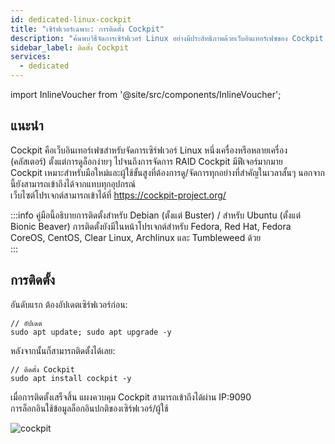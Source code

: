 ```yaml
---
id: dedicated-linux-cockpit
title: "เซิร์ฟเวอร์เฉพาะ: การติดตั้ง Cockpit"
description: "ค้นพบวิธีจัดการเซิร์ฟเวอร์ Linux อย่างมีประสิทธิภาพด้วยเว็บอินเทอร์เฟซของ Cockpit สำหรับการมอนิเตอร์และการบริหาร → เรียนรู้เพิ่มเติมตอนนี้"
sidebar_label: ติดตั้ง Cockpit
services:
  - dedicated
---
```


import InlineVoucher from '@site/src/components/InlineVoucher';

## แนะนำ

Cockpit คือเว็บอินเทอร์เฟซสำหรับจัดการเซิร์ฟเวอร์ Linux หนึ่งเครื่องหรือหลายเครื่อง (คลัสเตอร์) ตั้งแต่การดูล็อกง่ายๆ ไปจนถึงการจัดการ RAID Cockpit มีฟีเจอร์มากมาย  
Cockpit เหมาะสำหรับมือใหม่และผู้ใช้ขั้นสูงที่ต้องการดู/จัดการทุกอย่างที่สำคัญในเวลาสั้นๆ นอกจากนี้ยังสามารถเข้าถึงได้จากแทบทุกอุปกรณ์  
เว็บไซต์โปรเจกต์สามารถเข้าได้ที่ https://cockpit-project.org/  

:::info
คู่มือนี้อธิบายการติดตั้งสำหรับ Debian (ตั้งแต่ Buster) / สำหรับ Ubuntu (ตั้งแต่ Bionic Beaver) การติดตั้งยังมีในหน้าโปรเจกต์สำหรับ Fedora, Red Hat, Fedora CoreOS, CentOS, Clear Linux, Archlinux และ Tumbleweed ด้วย  
:::

<InlineVoucher />

## การติดตั้ง

อันดับแรก ต้องอัปเดตเซิร์ฟเวอร์ก่อน:
```
// อัปเดต
sudo apt update; sudo apt upgrade -y
```
หลังจากนั้นก็สามารถติดตั้งได้เลย: 
```
// ติดตั้ง Cockpit
sudo apt install cockpit -y
```
เมื่อการติดตั้งเสร็จสิ้น แผงควบคุม Cockpit สามารถเข้าถึงได้ผ่าน IP:9090  
การล็อกอินใช้ข้อมูลล็อกอินปกติของเซิร์ฟเวอร์/ผู้ใช้  

![cockpit](https://screensaver01.zap-hosting.com/index.php/s/iobBy6s7gDJ4Zxm/preview)

<InlineVoucher />